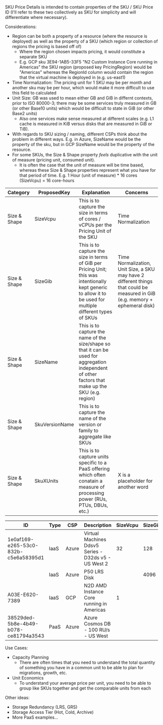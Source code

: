 SKU Price Details is intended to contain properties of the SKU / SKU Price ID (I'll refer to these two collectively as SKU for simplicity and will differentiate where necessary).

Considerations:
- Region can be both a property of a resource (where the resource is deployed) as well as the property of a SKU (which region or collection of regions the pricing is based off of)
  - Where the region chosen impacts pricing, it would constitute a separate SKU
  - E.g. GCP sku 3E94-1AB5-33F5 "N2 Custom Instance Core running in Americas" the SKU region (proposed key PricingRegion) would be "Americas" whereas the RegionId column would contain the region that the virtual machine is deployed in (e.g. us-east1)
- Time Normalization: The pricing unit for 1 SKU may be per month and another sku may be per hour, which would make it more difficult to use this field to calculated
- Unit Size: GB was used to mean either GB and GiB in differnt contexts, prior to ISO 80000-3; there may be some services truly measured in GB (or other Base10 units) which would be difficult to state in GiB (or other Base2 units)
  - Also one services make sense measured at different scales (e.g. L1 cache is measured in KiB versus disks that are measured in GiB or TiB).
- With regards to SKU sizing / naming, different CSPs think about the problem in different ways. E.g. in Azure, SizeName would be the property of the sku, but in GCP SizeName would be the property of the resource.
- For some SKUs, the Size & Shape property _feels_ duplicative with the unit of measure (pricing unit, consumed unit). 
  - It is often the case that the unit of measure will be time based, whereas these Size & Shape properties represent what you have for that period of time. E.g. 1 Hour (unit of measure) * 16 cores (SizeVcpu) = 16 core-hours
 
| Category | ProposedKey | Explanation | Concerns |
| ---- | ---- | ---- | ---- |
| Size & Shape | SizeVcpu | This is to capture the size in terms of cores / vCPUs per the Pricing Unit of the SKU | Time Normalization |
| Size & Shape | SizeGib | This is to capture the size in terms of GiB per Pricing Unit; this was intentionally kept generic to allow it to be used for multiple different types of SKUs | Time Normalization, Unit Size, a SKU may have 2 different things that could be measured in GiB (e.g. memory + ephemeral disk) |
| Size & Shape | SizeName | This is to capture the name of the size/shape so that it can be used for aggregation independent of other factors that make up the SKU (e.g. region) | 
| Size & Shape | SkuVersionName | This is to capture the name of the version or family to aggregate like SKUs | |
| Size & Shape | SkuXUnits | This is to capture units specific to a PaaS offering which often conatain a measure of processing power (RUs, PTUs, DBUs, etc.) | X is a placeholder for another word |


| ID | Type | CSP | Description | SizeVcpu | SizeGib | SizeName | SkuVersionName | SkuXUnits |
| ---- | ---- | ---- | ---- | ---- | ---- | ---- | ---- | ---- |
| 1e0af169-e265-53c0-832b-c5e6a58395d1 | IaaS | Azure | Virtual Machines Ddsv5 Series - D32ds v5 - US West 2 | 32 | 128 | D32ds v5 | Ddsv5 | |
| | IaaS | Azure | P50 LRS Disk | | 4096 | P50 | P-series disk | |
| A03E-E620-7389 | IaaS | GCP | N2D AMD Instance Core running in Americas | 1 | | | N2D | |
| 38529ded-5b8e-4b49-b078-ce81794a3543 | PaaS | Azure | Azure Cosmos DB - 100 RU/s - US West | | | | | 100 |

Use Cases:
- Capacity Planning
  - There are often times that you need to understand the total quantity of something you have in a common unit to be able to plan for migrations, growth, etc.
- Unit Economics
  - To understand your average price per unit, you need to be able to group like SKUs together and get the comparable units from each
 

Other ideas:
- Storage Redundancy (LRS, GRS)
- Storage Access Tier (Hot, Cold, Archive)
- More PaaS examples...
